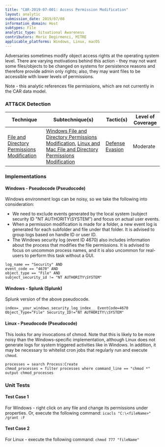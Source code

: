 ```yaml
---
title: "CAR-2019-07-001: Access Permission Modification"
layout: analytic
submission_date: 2019/07/08
information_domain: Host
subtypes: File
analytic_type: Situational Awareness
contributors: Meric Degirmenci, MITRE
applicable_platforms: Windows, Linux, macOS
---
```


Adversaries sometimes modify object access rights at the operating system level. There are varying motivations behind this action -  they may not want some files/objects to be changed on systems for persistence reasons and therefore provide admin only rights; also, they may want files to be accessible with lower levels of permissions.

Note - this analytic references file permissions, which are not currently in the CAR data model.


### ATT&CK Detection

|Technique|Subtechnique(s)|Tactic(s)|Level of Coverage|
|---|---|---|---|
|[File and Directory Permissions Modification](https://attack.mitre.org/techniques/T1222/)|[Windows File and Directory Permissions Modification](https://attack.mitre.org/techniques/T1222/001/), [Linux and Mac File and Directory Permissions Modification](https://attack.mitre.org/techniques/T1222/002/)|[Defense Evasion](https://attack.mitre.org/tactics/TA0005/)|Moderate|


### Implementations

#### Windows - Pseudocode (Pseudocode)


Windows environment logs can be noisy, so we take the following into consideration:
  * We need to exclude events generated by the local system (subject security ID "NT AUTHORITY\SYSTEM") and focus on actual user events.
  * When a permission modification is made for a folder, a new event log is generated for each subfolder and file under that folder. It is advised to group logs based on handle ID or user ID.
  * The Windows security log (event ID 4670) also includes information about the process that modifies the file permissions. It is advised to focus on uncommon process names, and it is also uncommon for real-users to perform this task without a GUI.


```
log_name == "Security" AND
event_code == "4670" AND
object_type == "File" AND
subject_security_id != "NT AUTHORITY\SYSTEM"
```


#### Windows - Splunk (Splunk)


Splunk version of the above pseudocode.


```
index=__your_windows_security_log_index__ EventCode=4670 Object_Type="File" Security_ID!="NT AUTHORITY\\SYSTEM"
```


#### Linux - Pseudocode (Pseudocode)


This looks for any invocations of chmod. Note that this is likely to be more noisy than the Windows-specific implementation, although Linux does not generate logs for system triggered activities like in Windows. In addition, it may be necessary to whitelist cron jobs that regularly run and execute `chmod`.


```
processes = search Process:Create
chmod_processes = filter processes where command_line == "chmod *"
output chmod_processes
```



### Unit Tests

#### Test Case 1

For Windows - right click on any file and change its permissions under properties. Or, execute the following command: `icacls "C:\<fileName>" /grant :F`

#### Test Case 2

For Linux - execute the following command: `chmod 777 "fileName"`


